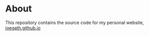 # About
This repository contains the source code for my personal website, [joegath.github.io](https://joegath.github.io/)
